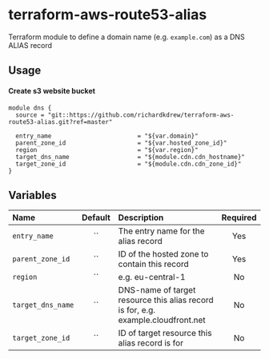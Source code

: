 # terraform-aws-route53-alias
Terraform module to define a domain name (e.g. `example.com`) as a DNS ALIAS record

## Usage

#### Create s3 website bucket

```hcl
module dns {
  source = "git::https://github.com/richardkdrew/terraform-aws-route53-alias.git?ref=master"

  entry_name                        = "${var.domain}"
  parent_zone_id                    = "${var.hosted_zone_id}"
  region                            = "${var.region}"
  target_dns_name                   = "${module.cdn.cdn_hostname}"
  target_zone_id                    = "${module.cdn.cdn_zone_id}"
}
```

## Variables

|  Name                              |  Default       |  Description                                                                        |  Required |
|:-----------------------------------|:--------------:|:------------------------------------------------------------------------------------|:---------:|
|  `entry_name`                      |  ``            |  The entry name for the alias record                                                |  Yes      |
|  `parent_zone_id`                  |  ``            |  ID of the hosted zone to contain this record                                       |  Yes      |
|  `region`                          |  ``            |  e.g. eu-central-1                                                                  |  No       |
|  `target_dns_name`                 |  ``            |  DNS-name of target resource this alias record is for, e.g. example.cloudfront.net |  No       |
|  `target_zone_id`                  |  ``            |  ID of target resource this alias record is for                                     |  No       |
